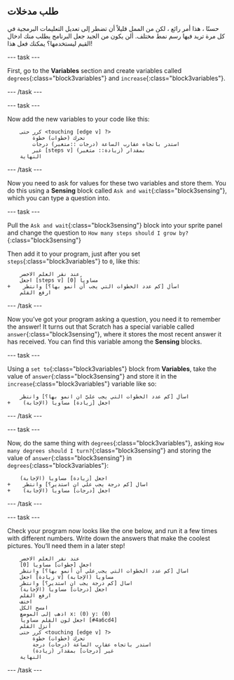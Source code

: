 ## طلب مدخلات

حسنًا ، هذا أمر رائع ، لكن من الممل قليلاً أن تضطر إلى تعديل التعليمات البرمجية في كل مرة تريد فيها رسم نمط مختلف. ألن يكون من الجيد جعل البرنامج يطلب منك ادخال القيم ليستخدمها؟ يمكنك فعل هذا!

\--- task \---

First, go to the **Variables** section and create variables called `degrees`{:class="block3variables"} and `increase`{:class="block3variables"}.

\--- /task \---

\--- task \---

Now add the new variables to your code like this:

```blocks3
    كرر حتى <touching [edge v] ?> 
        تحرك (خطوات) خطوة
        استدر باتجاه عقارب الساعة (درجات ::متغير) درجات
        غير [steps v] بمقدار (زيادة:: متغير)
    النهاية
```

\--- /task \---

Now you need to ask for values for these two variables and store them. You do this using a **Sensing** block called `Ask and wait`{:class="block3sensing"}, which you can type a question into.

\--- task \---

Pull the `Ask and wait`{:class="block3sensing"} block into your sprite panel and change the question to `How many steps should I grow by?`{:class="block3sensing"}

Then add it to your program, just after you set `steps`{:class="block3variables"} to `0`, like this:

```blocks3
    عند نقر العلم الاخضر
    اجعل [steps v] مساوياً [0]
+    اسأل [كم عدد الخطوات التي يجب أن أنمو بها؟] وانتظر
    ارفع القلم
```

\--- /task \---

Now you’ve got your program asking a question, you need it to remember the answer! It turns out that Scratch has a special variable called `answer`{:class="block3sensing"}, where it stores the most recent answer it has received. You can find this variable among the **Sensing** blocks.

\--- task \---

Using a `set to`{:class="block3variables"} block from **Variables**, take the value of `answer`{:class="block3sensing"} and store it in the `increase`{:class="block3variables"} variable like so:

```blocks3
    اسأل [كم عدد الخطوات التي يجب عليَّ ان انمو بها؟] وانتظر
+    اجعل [زيادة] مساوياً (الإجابة)
```

\--- /task \---

\--- task \---

Now, do the same thing with `degrees`{:class="block3variables"}, asking `How many degrees should I turn?`{:class="block3sensing"} and storing the value of `answer`{:class="block3sensing"} in `degrees`{:class="block3variables"}:

```blocks3
    اجعل [زيادة] مساوياً (الإجابة)
+    اسال [كم درجة يجب علي ان استدير؟] وانتظر
+    اجعل [درجات] مساوياً (الإجابة)
```

\--- /task \---

\--- task \---

Check your program now looks like the one below, and run it a few times with different numbers. Write down the answers that make the coolest pictures. You’ll need them in a later step!

```blocks3
    عند نقر العلم الاخضر
    اجعل [خطوات] مساويا [0]
    اسال [كم عدد الخطوات التي يجب علي أن أنمو بها؟] وانتظر
    اجعل [زيادة v] مساوياً (الإجابة)
    اسال [كم درجة يجب ان استدير؟] وانتظر
    اجعل [درجات] مساوياً (الإجابة)
    ارفع القلم
    اختف
    امسح الكل
    اذهب إلى الموضع x: (0) y: (0)
    اجعل لون القلم مساوياً [#4a6cd4]
    أنزل القلم
    كرر حتى <touching [edge v] ?> 
        تحرك (خطوات) خطوة
        استدر باتجاه عقارب الساعة (درجات) درجة
        غير [درجات] بمقدار (زيادة)
    النهاية
```

\--- /task \---